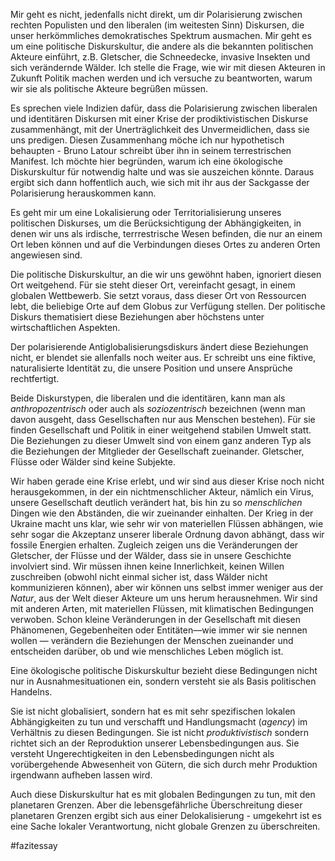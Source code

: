 Mir geht es nicht, jedenfalls nicht direkt, um dir Polarisierung zwischen rechten Populisten und den liberalen (im weitesten Sinn) Diskursen, die unser herkömmliches demokratisches Spektrum ausmachen. Mir geht es um eine politische Diskurskultur, die andere als die bekannten politischen Akteure einführt, z.B. Gletscher, die Schneedecke, invasive Insekten und sich verändernde Wälder. Ich stelle die Frage, wie wir mit diesen Akteuren in Zukunft Politik machen werden und ich versuche zu beantworten, warum wir sie als politische Akteure begrüßen müssen. 

Es sprechen viele Indizien dafür, dass die Polarisierung zwischen liberalen und identitären Diskursen mit einer Krise der prodiktivistischen Diskurse zusammenhängt, mit der Unerträglichkeit des Unvermeidlichen, dass sie uns predigen. Diesen Zusammenhang möche ich nur hypothetisch behaupten - Bruno Latour schreibt über ihn in seinem terrestrischen Manifest. Ich möchte hier begründen, warum ich eine ökologische Diskurskultur für notwendig halte und was sie auszeichen könnte. Daraus ergibt sich dann hoffentlich auch, wie sich mit ihr aus der Sackgasse der Polarisierung herauskommen kann. 

Es geht mir um eine Lokalisierung oder Territorialisierung unseres politischen Diskurses, um die Berücksichtigung der Abhängigkeiten, in denen wir uns als irdische, terrrestrische Wesen befinden, die nur an einem Ort leben können und auf die Verbindungen dieses Ortes zu anderen Orten angewiesen sind. 

Die politische Diskurskultur, an die wir uns gewöhnt haben, ignoriert diesen Ort weitgehend. Für sie steht dieser Ort, vereinfacht gesagt, in einem globalen Wettbewerb. Sie setzt voraus, dass dieser Ort von Ressourcen lebt, die beliebige Orte auf dem Globus zur Verfügung stellen. Der politische Diskurs thematisiert diese Beziehungen aber höchstens unter wirtschaftlichen Aspekten. 

Der polarisierende Antiglobalisierungsdiskurs ändert diese Beziehungen nicht, er blendet sie allenfalls noch weiter aus. Er schreibt uns eine fiktive, naturalisierte Identität zu, die unsere Position und unsere Ansprüche rechtfertigt. 

Beide Diskurstypen, die liberalen und die identitären, kann man als *anthropozentrisch* oder auch als *soziozentrisch* bezeichnen (wenn man davon ausgeht, dass Gesellschaften nur aus Menschen bestehen). Für sie finden Gesellschaft und Politik in einer weitgehend stabilen Umwelt statt. Die Beziehungen zu dieser Umwelt sind von einem ganz anderen Typ als die Beziehungen der Mitglieder der Gesellschaft zueinander. Gletscher, Flüsse oder Wälder sind keine Subjekte. 

Wir haben gerade eine Krise erlebt, und wir sind aus dieser Krise noch nicht herausgekommen, in der ein nichtmenschlicher Akteur, nämlich ein Virus, unsere Gesellschaft deutlich verändert hat, bis hin zu so *menschlichen* Dingen wie den Abständen, die wir zueinander einhalten. Der Krieg in der Ukraine macht uns klar, wie sehr wir von materiellen Flüssen abhängen, wie sehr sogar die Akzeptanz unserer liberale Ordnung davon abhängt, dass wir fossile Energien erhalten. Zugleich zeigen uns die Veränderungen der Gletscher, der Flüsse und der Wälder, dass sie in unsere Geschichte involviert sind. Wir müssen ihnen keine Innerlichkeit, keinen Willen zuschreiben (obwohl nicht einmal sicher ist, dass Wälder nicht kommunizieren können), aber wir können uns selbst immer weniger aus der *Natur*, aus der Welt dieser Akteure um uns herum herausnehmen. Wir sind mit anderen Arten, mit materiellen Flüssen, mit klimatischen Bedingungen verwoben. Schon kleine Veränderungen in der Gesellschaft mit diesen Phänomenen, Gegebenheiten oder Entitäten&mdash;wie immer wir sie nennen wollen &mdash; verändern die Beziehungen der Menschen zueinander und entscheiden darüber, ob und wie menschliches Leben möglich ist. 

Eine ökologische politische Diskurskultur bezieht diese Bedingungen nicht nur in Ausnahmesituationen ein, sondern versteht sie als Basis politischen Handelns. 

Sie ist nicht globalisiert, sondern hat es mit sehr spezifischen lokalen Abhängigkeiten zu tun und verschafft und Handlungsmacht (*agency*) im Verhältnis zu diesen Bedingungen. Sie ist nicht *produktivistisch* sondern richtet sich an der Reproduktion unserer Lebensbedingungen aus. Sie versteht Ungerechtigkeiten in den Lebensbedingungen nicht als vorübergehende Abwesenheit von Gütern, die sich durch mehr Produktion irgendwann aufheben lassen wird. 

Auch diese Diskurskultur hat es mit globalen Bedingungen zu tun, mit den planetaren Grenzen. Aber die lebensgefährliche Überschreitung dieser planetaren Grenzen ergibt sich aus einer Delokalisierung - umgekehrt ist es eine Sache lokaler Verantwortung, nicht globale Grenzen zu überschreiten. 






#fazitessay